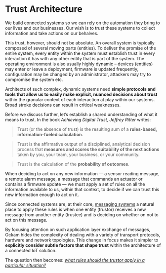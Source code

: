 # Trust Architecture

We build connected systems so we can rely on the automation they bring to our lives and our businesses. Our wish is to trust these systems to collect information and take actions on our behalves.

This trust, however, should not be absolute. An overall system is typically composed of several moving parts (entities). To deliver the promise of the entire system, every entity within the system must establish trust in every interaction it has with any other entity that is part of the system. The operating environment is also usually highly dynamic – devices (entities) may enter or leave a deployment, firmware is updated frequently, configuration may be changed by an administrator, attackers may try to compromise the system etc.

Architects of such complex, dynamic systems need __simple protocols and tools that allow us to easily make explicit, nuanced decisions about trust__ within the granular context of each interaction at play within our systems. Broad stroke decisions can result in critical weaknesses.

Before we discuss further, let’s establish a shared understanding of what it means to trust. In the book _Achieving Digital Trust, Jeffrey Ritter_ writes:

> Trust (or the absence of trust) is the resulting sum of a __rules-based, information-fueled calculation__.

> Trust is the affirmative output of a disciplined, analytical decision process that __measures and scores the suitability of the next actions__ taken by you, your team, your business, or your community.

> Trust is the calculation of the __probability of outcomes__.

When deciding to act on any new information — a sensor reading message, a remote alarm message, a message that commands an actuator or contains a firmware update — we must apply a set of rules on all the information available to us, within that context, to decide if we can trust this new information enough to act on it.

Since connected systems are, at their core, [messaging systems](../0001-secure-connectivity-and-messaging) a natural place to apply these rules is when one entity (trustor) receives a new message from another entity (trustee) and is deciding on whether on not to act on this message.

By focusing attention on such application layer exchange of messages, Ockam hides the complexity of dealing with a variety of transport protocols, hardware and network topologies. This change in focus makes it simpler to __explicitly consider subtle factors that shape trust__ within the architecture of a connected IoT solution.

The question then becomes: [_what rules should the trustor apply in a particular situation?_](../0003-minimum-criteria-for-trust)
